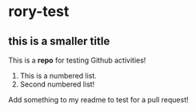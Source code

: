 # rory-test
## this is a smaller title
This is a **repo** for testing Github activities!

1. This is a numbered list.
2. Second numbered list!

Add something to my readme to test for a pull request!
